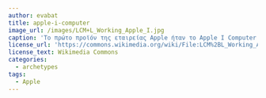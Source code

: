 ```yaml
---
author: evabat
title: apple-i-computer
image_url: /images/LCM+L_Working_Apple_I.jpg
caption: 'Το πρώτο προϊόν της εταιρείας Apple ήταν το Apple I Computer και κυκλοφόρησε στην αγορά το 1976. Ήταν χειροποίητο και ο σχεδιασμός καθώς και η κατασκευή πραγματοποιήθηκαν από τον Steve Wozniak. Το να γίνει διαθέσιμο προς πώληση ήταν ιδεά του φίλου του, Steve Jobs.'
license_url: 'https://commons.wikimedia.org/wiki/File:LCM%2BL_Working_Apple_I.jpg'
license_text: Wikimedia Commons
categories:
  - archetypes
tags:
  - Apple
---
```

